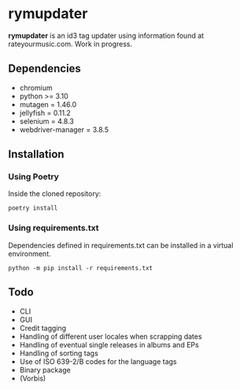 # rymupdater

**rymupdater** is an id3 tag updater using information found at rateyourmusic.com.
Work in progress.

## Dependencies

- chromium
- python >= 3.10
- mutagen = 1.46.0
- jellyfish = 0.11.2
- selenium = 4.8.3
- webdriver-manager = 3.8.5

## Installation

### Using Poetry

Inside the cloned repository:
```commandline
poetry install
```
### Using requirements.txt

Dependencies defined in requirements.txt can be installed in a virtual environment.
```commandline
python -m pip install -r requirements.txt
```

## Todo
- CLI
- GUI
- Credit tagging
- Handling of different user locales when scrapping dates
- Handling of eventual single releases in albums and EPs
- Handling of sorting tags
- Use of ISO 639-2/B codes for the language tags
- Binary package
- (Vorbis)
